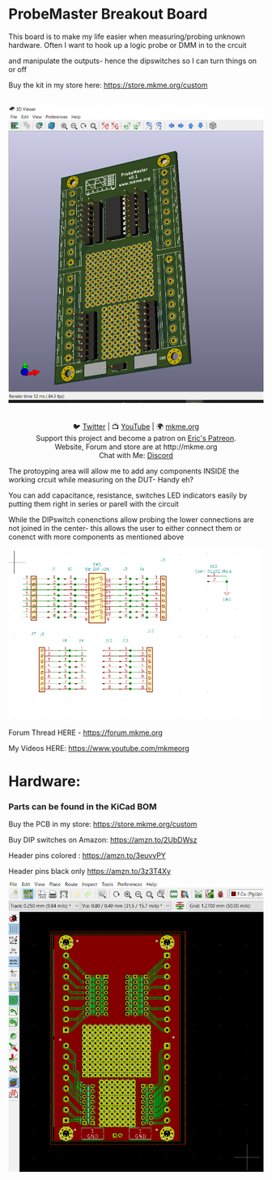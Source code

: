 # ProbeMaster Breakout Board 
This board is to make my life easier when measuring/probing unknown hardware.  Often I want to hook up a logic probe or DMM in to the crcuit 

and manipulate the outputs- hence the dipswitches so I can turn things on or off

Buy the kit in my store here: https://store.mkme.org/custom

<p align="center">
<br>
 <img src="https://github.com/MKme/probemaster/blob/main/photos/3D.PNG" width="700"/>
 <br>

<br>
<br>
🐦 <a href="https://twitter.com/mkmeorg">Twitter</a>
| 📺 <a href="https://www.youtube.com/mkmeorg">YouTube</a>
| 🌍 <a href="http://www.mkme.org">mkme.org</a><br>
Support this project and become a patron on <a href="http://mkme.org/patreon">Eric's Patreon</a>.<br>
Website, Forum and store are at http://mkme.org <br>
Chat with Me: <a href="https://discord.gg/j9S4Fgv">Discord</a></b>
</p>




The protoyping area will allow me to add any components INSIDE the working crcuit while measuring on the DUT- Handy eh?

You can add capacitance, resistance, switches LED indicators easily by putting them right in series or parell with the circuit

While the DIPswitch conenctions allow probing the lower connections are not joined in the center- this allows the user to either connect them or conenct with more components as mentioned above

<img src="https://github.com/MKme/probemaster/blob/main/photos/Schematic%20Fig.PNG" width="500"/>

Forum Thread HERE - https://forum.mkme.org 

My Videos HERE: https://www.youtube.com/mkmeorg


# Hardware:

### Parts can be found in the KiCad BOM 

Buy the PCB in my store: https://store.mkme.org/custom

Buy DIP switches on Amazon: https://amzn.to/2UbDWsz

Header pins colored : https://amzn.to/3euvvPY

Header pins black only https://amzn.to/3z3T4Xy 

<img src="https://github.com/MKme/probemaster/blob/main/photos/PCB%20Fig.PNG" width="700"/>
